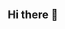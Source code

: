 ## Hi there 👋

<!--
**andra96silva/andra96silva** is a ✨ _special_ ✨ repository because its `README.md` (this file) appears on your GitHub profile.



Hola, es un gusto saludarte; soy Andrea Lizeth Díaz Silva; y te invitamos a que me sigas en mi perfil de Linkedin ( www.linkedin.com/in/andrea-lizeth-díaz-silva-b59834333 ) y por supuesto Github; 
acabo de terminar un Bootcamp como analista de datos en Tripleten; y cuento con una experiencia importante en servicio al cliente (específicamente en ventas). 
Aqui vas a encontrar diferentes repositorios de mis proyectos técnicos en mi formación; desarrollo básico, intermedio y avanzado como analista de datos; Basado en mi experiencia formativa en lenguajes de programación y visualización como Python, SQL y Dashboard.
